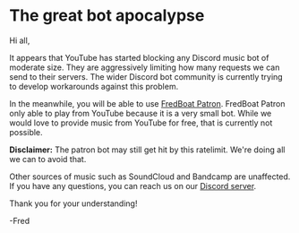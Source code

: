 # The great bot apocalypse

Hi all,

It appears that YouTube has started blocking any Discord music bot of moderate size. They are aggressively limiting how many requests we can send to their servers. The wider Discord bot community is currently trying to develop workarounds against this problem.

In the meanwhile, you will be able to use [FredBoat Patron](https://www.patreon.com/fredboat). FredBoat Patron only able to play from YouTube because it is a very small bot. While we would love to provide music from YouTube for free, that is currently not possible.

**Disclaimer:** The patron bot may still get hit by this ratelimit. We're doing all we can to avoid that.

Other sources of music such as SoundCloud and Bandcamp are unaffected. If you have any questions, you can reach us on our [Discord server](https://discord.gg/cgPFW4q).

Thank you for your understanding!

-Fred
